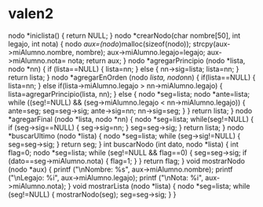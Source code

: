 # valen2
nodo *iniclista() {     return NULL; }  nodo *crearNodo(char nombre[50], int legajo, int nota) {     nodo *aux=(nodo*)malloc(sizeof(nodo));     strcpy(aux->miAlumno.nombre, nombre);     aux->miAlumno.legajo=legajo;     aux->miAlumno.nota= nota;     return aux; }  nodo *agregarPrincipio (nodo *lista, nodo *nn) {     if (lista==NULL)     {         lista=nn;     }     else     {         nn->sig=lista;         lista=nn;     }      return lista; }  nodo *agregarEnOrden (nodo *lista, nodo*nn) {     if(lista==NULL)     {         lista=nn;     }     else if(lista->miAlumno.legajo > nn->miAlumno.legajo)     {         lista=agregarPrincipio(lista, nn);     }     else     {         nodo *seg=lista;         nodo *ante=lista;          while ((seg!=NULL) &amp;&amp; (seg->miAlumno.legajo &lt; nn->miAlumno.legajo))         {             ante=seg;             seg=seg->sig;             ante->sig=nn;             nn->sig=seg;         }     }      return lista; }  nodo *agregarFinal (nodo *lista, nodo *nn) {     nodo *seg=lista;      while(seg!=NULL)     {         if (seg->sig==NULL)         {             seg->sig=nn;         }         seg=seg->sig;     }      return lista; }  nodo *buscarUltimo (nodo *lista) {     nodo *seg=lista;      while (seg->sig!=NULL)     {         seg=seg->sig;     }      return seg; }  int buscarNodo (int dato, nodo *lista) {     int flag=0;     nodo *seg=lista;      while (seg!=NULL &amp;&amp; flag==0)     {         seg=seg->sig;         if (dato==seg->miAlumno.nota)         {             flag=1;         }     }      return flag; }  void mostrarNodo (nodo *aux) {     printf ("\nNombre: %s", aux->miAlumno.nombre);     printf ("\nLegajo: %i", aux->miAlumno.legajo);     printf ("\nNota:   %i", aux->miAlumno.nota); }  void mostrarLista (nodo *lista) {     nodo *seg=lista;      while (seg!=NULL)     {         mostrarNodo(seg);         seg=seg->sig;     } }                                                                 

